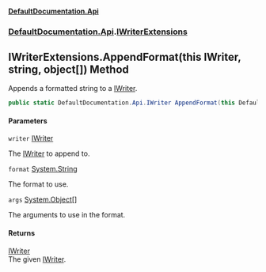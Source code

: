 #### [DefaultDocumentation\.Api](../../../index.md 'index')
### [DefaultDocumentation\.Api](../../../index.md#DefaultDocumentation.Api 'DefaultDocumentation\.Api').[IWriterExtensions](index.md 'DefaultDocumentation\.Api\.IWriterExtensions')

## IWriterExtensions\.AppendFormat\(this IWriter, string, object\[\]\) Method

Appends a formatted string to a [IWriter](../IWriter/index.md 'DefaultDocumentation\.Api\.IWriter')\.

```csharp
public static DefaultDocumentation.Api.IWriter AppendFormat(this DefaultDocumentation.Api.IWriter writer, string format, params object?[] args);
```
#### Parameters

<a name='DefaultDocumentation.Api.IWriterExtensions.AppendFormat(thisDefaultDocumentation.Api.IWriter,string,object[]).writer'></a>

`writer` [IWriter](../IWriter/index.md 'DefaultDocumentation\.Api\.IWriter')

The [IWriter](../IWriter/index.md 'DefaultDocumentation\.Api\.IWriter') to append to\.

<a name='DefaultDocumentation.Api.IWriterExtensions.AppendFormat(thisDefaultDocumentation.Api.IWriter,string,object[]).format'></a>

`format` [System\.String](https://docs.microsoft.com/en-us/dotnet/api/System.String 'System\.String')

The format to use\.

<a name='DefaultDocumentation.Api.IWriterExtensions.AppendFormat(thisDefaultDocumentation.Api.IWriter,string,object[]).args'></a>

`args` [System\.Object](https://docs.microsoft.com/en-us/dotnet/api/System.Object 'System\.Object')[\[\]](https://docs.microsoft.com/en-us/dotnet/api/System.Array 'System\.Array')

The arguments to use in the format\.

#### Returns
[IWriter](../IWriter/index.md 'DefaultDocumentation\.Api\.IWriter')  
The given [IWriter](../IWriter/index.md 'DefaultDocumentation\.Api\.IWriter')\.